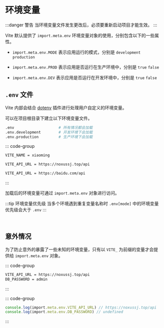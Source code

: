 # 环境变量

:::danger 警告
当环境变量文件发生更改后，必须要重新启动项目才能生效。
:::

Vite 默认提供了 `import.meta.env` 环境变量对象的使用，分别包含以下的一些属性。

-   `import.meta.env.MODE` 表示应用运行的模式，分别是 `development` `production`

-   `import.meta.env.PROD` 表示应用是否运行在生产环境中，分别是 `true` `false`

-   `import.meta.env.DEV` 表示应用是否运行在开发环境中，分别是 `true` `false`

## `.env` 文件

Vite 内部会结合 [dotenv](https://github.com/motdotla/dotenv) 插件进行处理用户自定义的环境变量。

可以在项目根目录下建立以下环境变量文件。

```sh
.env                    # 所有情况都会加载
.env.development        # 开发环境下会加载
.env.production         # 生产环境下会加载
```

::: code-group

```sh [.env]
VITE_NAME = xiaoming
```

```sh [.env.development]
VITE_API_URL = https://noxussj.top/api
```

```sh [.env.production]
VITE_API_URL = https://baidu.com/api
```

:::

加载后的环境变量可通过 `import.meta.env` 对象进行访问。

:::tip 环境变量优先级
当多个环境遇到重复变量名称时 `.env[mode]` 中的环境变量优先级会大于 `.env`
:::

<br />

## 意外情况

为了防止意外的暴露了一些未知的环境变量，只有以 `VITE_` 为前缀的变量才会提供给 `import.meta.env` 对象。

::: code-group

```sh [.env]
VITE_API_URL = https://noxussj.top/api
DB_PASSWORD = admin
```

:::

::: code-group

```typescript [App.vue]
console.log(import.meta.env.VITE_API_URL) // https://noxussj.top/api
console.log(import.meta.env.DB_PASSWORD) // undefined
```

:::

